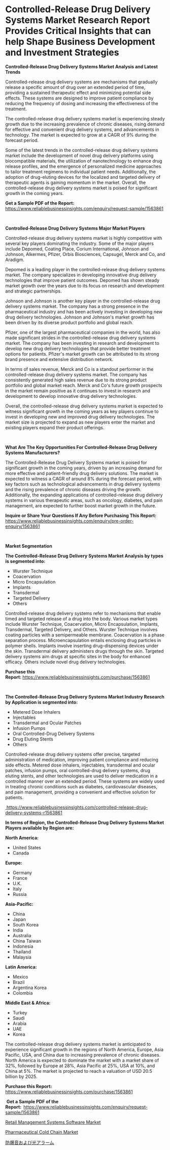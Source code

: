<p><h1>Controlled-Release Drug Delivery Systems Market Research Report Provides Critical Insights that can help Shape Business Development and Investment Strategies</h1></p><p><strong>Controlled-Release Drug Delivery Systems Market Analysis and Latest Trends</strong></p>
<p><p>Controlled-release drug delivery systems are mechanisms that gradually release a specific amount of drug over an extended period of time, providing a sustained therapeutic effect and minimizing potential side effects. These systems are designed to improve patient compliance by reducing the frequency of dosing and increasing the effectiveness of the treatment.</p><p>The controlled-release drug delivery systems market is experiencing steady growth due to the increasing prevalence of chronic diseases, rising demand for effective and convenient drug delivery systems, and advancements in technology. The market is expected to grow at a CAGR of 9% during the forecast period.</p><p>Some of the latest trends in the controlled-release drug delivery systems market include the development of novel drug delivery platforms using biocompatible materials, the utilization of nanotechnology to enhance drug release profiles, and the emergence of personalized medicine approaches to tailor treatment regimens to individual patient needs. Additionally, the adoption of drug-eluting devices for the localized and targeted delivery of therapeutic agents is gaining momentum in the market. Overall, the controlled-release drug delivery systems market is poised for significant growth in the coming years.</p></p>
<p><strong>Get a Sample PDF of the Report:&nbsp;</strong> <a href="https://www.reliablebusinessinsights.com/enquiry/request-sample/1563861">https://www.reliablebusinessinsights.com/enquiry/request-sample/1563861</a></p>
<p>&nbsp;</p>
<p><strong>Controlled-Release Drug Delivery Systems Major Market Players</strong></p>
<p><p>Controlled-release drug delivery systems market is highly competitive with several key players dominating the industry. Some of the major players include Depomed, Coating Place, Corium International, Johnson and Johnson, Alkermes, Pfizer, Orbis Biosciences, Capsugel, Merck and Co, and Aradigm.</p><p>Depomed is a leading player in the controlled-release drug delivery systems market. The company specializes in developing innovative drug delivery technologies that improve patient outcomes. Depomed has shown steady market growth over the years due to its focus on research and development and strategic partnerships.</p><p>Johnson and Johnson is another key player in the controlled-release drug delivery systems market. The company has a strong presence in the pharmaceutical industry and has been actively investing in developing new drug delivery technologies. Johnson and Johnson's market growth has been driven by its diverse product portfolio and global reach.</p><p>Pfizer, one of the largest pharmaceutical companies in the world, has also made significant strides in the controlled-release drug delivery systems market. The company has been investing in research and development to develop new drug delivery technologies that provide better treatment options for patients. Pfizer's market growth can be attributed to its strong brand presence and extensive distribution network.</p><p>In terms of sales revenue, Merck and Co is a standout performer in the controlled-release drug delivery systems market. The company has consistently generated high sales revenue due to its strong product portfolio and global market reach. Merck and Co's future growth prospects in the market remain positive as it continues to invest in research and development to develop innovative drug delivery technologies.</p><p>Overall, the controlled-release drug delivery systems market is expected to witness significant growth in the coming years as key players continue to invest in developing new and improved drug delivery technologies. The market size is projected to expand as new players enter the market and existing players expand their product offerings.</p></p>
<p>&nbsp;</p>
<p><strong>What Are The Key Opportunities For Controlled-Release Drug Delivery Systems Manufacturers?</strong></p>
<p><p>The Controlled-Release Drug Delivery Systems market is poised for significant growth in the coming years, driven by an increasing demand for more effective and patient-friendly drug delivery solutions. The market is expected to witness a CAGR of around 8% during the forecast period, with key factors such as technological advancements in drug delivery systems and the rising prevalence of chronic diseases driving the growth. Additionally, the expanding applications of controlled-release drug delivery systems in various therapeutic areas, such as oncology, diabetes, and pain management, are expected to further boost market growth in the future.</p></p>
<p><strong>Inquire or Share Your Questions If Any Before Purchasing This Report:</strong> <a href="https://www.reliablebusinessinsights.com/enquiry/pre-order-enquiry/1563861">https://www.reliablebusinessinsights.com/enquiry/pre-order-enquiry/1563861</a></p>
<p>&nbsp;</p>
<p><strong>Market Segmentation</strong></p>
<p><strong>The Controlled-Release Drug Delivery Systems Market Analysis by types is segmented into:</strong></p>
<p><ul><li>Wurster Technique</li><li>Coacervation</li><li>Micro Encapsulation</li><li>Implants</li><li>Transdermal</li><li>Targeted Delivery</li><li>Others</li></ul></p>
<p><p>Controlled-release drug delivery systems refer to mechanisms that enable timed and targeted release of a drug into the body. Various market types include Wurster Technique, Coacervation, Micro Encapsulation, Implants, Transdermal, Targeted Delivery, and Others. Wurster Technique involves coating particles with a semipermeable membrane. Coacervation is a phase separation process. Microencapsulation entails enclosing drug particles in polymer shells. Implants involve inserting drug-dispensing devices under the skin. Transdermal delivery administers drugs through the skin. Targeted delivery systems aim drugs at specific sites in the body for enhanced efficacy. Others include novel drug delivery technologies.</p></p>
<p><strong>Purchase this Report:&nbsp;</strong><a href="https://www.reliablebusinessinsights.com/purchase/1563861">https://www.reliablebusinessinsights.com/purchase/1563861</a></p>
<p>&nbsp;</p>
<p><strong>The Controlled-Release Drug Delivery Systems Market Industry Research by Application is segmented into:</strong></p>
<p><ul><li>Metered Dose Inhalers</li><li>Injectables</li><li>Transdermal and Ocular Patches</li><li>Infusion Pumps</li><li>Oral Controlled-Drug Delivery Systems</li><li>Drug Eluting Stents</li><li>Others</li></ul></p>
<p><p>Controlled-release drug delivery systems offer precise, targeted administration of medication, improving patient compliance and reducing side effects. Metered dose inhalers, injectables, transdermal and ocular patches, infusion pumps, oral controlled-drug delivery systems, drug eluting stents, and other technologies are used to deliver medication in a controlled manner over an extended period. These systems are widely used in treating chronic conditions such as diabetes, cardiovascular diseases, and pain management, providing a convenient and effective solution for patients.</p></p>
<p><a href="https://www.reliablebusinessinsights.com/controlled-release-drug-delivery-systems-r1563861">&nbsp;https://www.reliablebusinessinsights.com/controlled-release-drug-delivery-systems-r1563861</a></p>
<p><strong>In terms of Region, the Controlled-Release Drug Delivery Systems Market Players available by Region are:</strong></p>
<p>
    <p> <strong> North America: </strong>
        <ul>
            <li>United States</li>
            <li>Canada</li>
        </ul>
        </p> 
    <p> <strong> Europe: </strong>
        <ul>
            <li>Germany</li>
            <li>France</li>
            <li>U.K.</li>
            <li>Italy</li>
            <li>Russia</li>
        </ul>
        </p> 
    <p> <strong> Asia-Pacific: </strong>
        <ul>
            <li>China</li>
            <li>Japan</li>
            <li>South Korea</li>
            <li>India</li>
            <li>Australia</li>
            <li>China Taiwan</li>
            <li>Indonesia</li>
            <li>Thailand</li>
            <li>Malaysia</li>
        </ul>
        </p> 
    <p> <strong> Latin America: </strong>
        <ul>
            <li>Mexico</li>
            <li>Brazil</li>
            <li>Argentina Korea</li>
            <li>Colombia</li>
        </ul>
        </p> 
    <p> <strong> Middle East & Africa: </strong>
        <ul>
            <li>Turkey</li>
            <li>Saudi</li>
            <li>Arabia</li>
            <li>UAE</li>
            <li>Korea</li>
        </ul>
    </p>
    </p>
<p><p>The controlled-release drug delivery systems market is anticipated to experience significant growth in the regions of North America, Europe, Asia Pacific, USA, and China due to increasing prevalence of chronic diseases. North America is expected to dominate the market with a market share of 32%, followed by Europe at 28%, Asia Pacific at 25%, USA at 10%, and China at 5%. The market is projected to reach a valuation of USD 20.5 billion by 2025.</p></p>
<p><strong>Purchase this Report: </strong><a href="https://www.reliablebusinessinsights.com/purchase/1563861">https://www.reliablebusinessinsights.com/purchase/1563861</a></p>
<p>&nbsp;<strong>Get a Sample PDF of the Report:&nbsp;&nbsp;</strong><a href="https://www.reliablebusinessinsights.com/enquiry/request-sample/1563861">https://www.reliablebusinessinsights.com/enquiry/request-sample/1563861</a></p>
<p><strong></strong></p>
<p><p><a href="https://github.com/Krish2023na/Market-Research-Report-List-5/blob/main/retail-management-systems-software-market.md">Retail Management Systems Software Market</a></p><p><a href="https://github.com/RickHolmes3/Market-Research-Report-List-5/blob/main/pharmaceutical-cold-chain-market.md">Pharmaceutical Cold Chain Market</a></p><p><a href="https://github.com/KenyonJohns/Market-Research-Report-List-1/blob/main/4961607178983.md">防爆音および光アラーム</a></p></p>